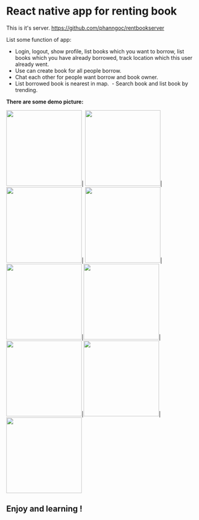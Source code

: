 # React native app for renting book
This is it's server.
https://github.com/phanngoc/rentbookserver

List some function of app:
  - Login, logout, show profile, list books which you want to borrow, list books which you have already borrowed, track location which this user already went.
  - Use can create book for all people borrow.
  - Chat each other for people want borrow and book owner.
  - List borrowed book is nearest in map.
  - Search book and list book by trending.


**There are some demo picture:**

<img src="https://cloud.githubusercontent.com/assets/3756788/25035219/6cddefbe-2116-11e7-8b13-87745ed00610.png" width="200" />| 
<img src="https://cloud.githubusercontent.com/assets/3756788/25035220/6d09583e-2116-11e7-9579-83490db62753.png" width="200" />|
<img src="https://cloud.githubusercontent.com/assets/3756788/25035221/6d2abcae-2116-11e7-9107-52f181e5127a.png" width="200" />|
<img src="https://cloud.githubusercontent.com/assets/3756788/25035222/6d2e7614-2116-11e7-96f6-9418e09721e2.png" width="200" />|
<img src="https://cloud.githubusercontent.com/assets/3756788/25035222/6d2e7614-2116-11e7-96f6-9418e09721e2.png" width="200" />|<img src="https://cloud.githubusercontent.com/assets/3756788/25035225/6d318336-2116-11e7-9181-955bc76cb6b4.png" width="200" />|
<img src="https://cloud.githubusercontent.com/assets/3756788/25035223/6d3112ca-2116-11e7-86d4-3e8024349af8.png" width="200" />|<img src="https://cloud.githubusercontent.com/assets/3756788/25035224/6d31334a-2116-11e7-9851-52d917114235.png" width="200" />|
<img src="https://cloud.githubusercontent.com/assets/3756788/25035226/6d3d77ea-2116-11e7-91e6-fd676ac40777.png" width="200" />

## Enjoy and learning !






